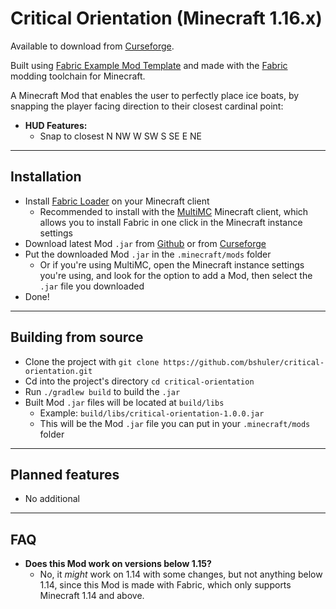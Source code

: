 # Critical Orientation (Minecraft 1.16.x)

Available to download from [Curseforge](https://www.curseforge.com/minecraft/mc-mods/critical-orientation).

Built using [Fabric Example Mod Template](https://github.com/FabricMC/fabric-example-mod) and made with the [Fabric](https://fabricmc.net) modding toolchain for Minecraft.

A Minecraft Mod that enables the user to perfectly place ice boats, by snapping the player facing direction to their closest cardinal point:

- **HUD Features:**
    - Snap to closest N NW W SW S SE E NE

---

## Installation

- Install [Fabric Loader](https://fabricmc.net/use/) on your Minecraft client
    - Recommended to install with the [MultiMC](https://multimc.org/) Minecraft client, which allows you to install Fabric in one click in the Minecraft instance settings
- Download latest Mod `.jar` from [Github](https://github.com/bshuler/critical-orientation/releases/latest) or from [Curseforge](https://www.curseforge.com/minecraft/mc-mods/critical-orientation)
- Put the downloaded Mod `.jar` in the `.minecraft/mods` folder
    - Or if you're using MultiMC, open the Minecraft instance settings you're using, and look for the option to add a Mod, then select the `.jar` file you downloaded
- Done!

---

## Building from source

- Clone the project with `git clone https://github.com/bshuler/critical-orientation.git`
- Cd into the project's directory `cd critical-orientation`
- Run `./gradlew build` to build the `.jar`
- Built Mod `.jar` files will be located at `build/libs`
    - Example: `build/libs/critical-orientation-1.0.0.jar`
    - This will be the Mod `.jar` file you can put in your `.minecraft/mods` folder

---

## Planned features

- No additional

---

## FAQ

- **Does this Mod work on versions below 1.15?**
    - No, it *might* work on 1.14 with some changes, but not anything below 1.14, since this Mod is made with Fabric, which only supports Minecraft 1.14 and above.
